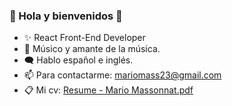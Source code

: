 ### 🕺 Hola y bienvenidos 👋

- ✨ React Front-End Developer 
- 🎵 Músico y amante de la música.
- 🗨 Hablo español e inglés.
- 📫 Para contactarme: mariomass23@gmail.com 
- 📋 Mi cv: [Resume - Mario Massonnat.pdf](https://github.com/MarucoMass/MarucoMass/files/9994352/Resume.-.Mario.Massonnat.pdf)
